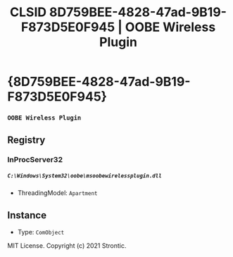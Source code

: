 ﻿---
title: "CLSID 8D759BEE-4828-47ad-9B19-F873D5E0F945 | OOBE Wireless Plugin"
excerpt: What is COM-Object CLSID 8D759BEE-4828-47ad-9B19-F873D5E0F945?
---

# {8D759BEE-4828-47ad-9B19-F873D5E0F945}

### `OOBE Wireless Plugin`

## Registry


### InProcServer32

##### `C:\Windows\System32\oobe\msoobewirelessplugin.dll`
* ThreadingModel: `Apartment`

## Instance

* Type: `ComObject`

MIT License. Copyright (c) 2021 Strontic.


